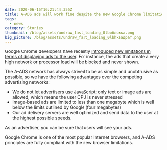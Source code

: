 ```yaml
---
date: 2020-06-15T16:21:44.355Z
title: A-ADS ads will work fine despite the new Google Chrome limitations
tags:
  - news
category: Stories
thumbnail: /blog/assets/undraw_fast_loading_0lbобложка.png
big_picture: /blog/assets/undraw_fast_loading_0lbhквадрат.png
---
```

Google Chrome developers have recently [introduced new limitations in terms of displaying ads to the user](https://developers.google.com/web/updates/2020/05/heavy-ad-interventions). For instance, the ads that create a very high network or processor load will be blocked and never shown.

The A-ADS network has always strived to be as simple and unobtrusive as possible, so we have the following advantages over the competing advertising networks:

*  We do not let advertisers use JavaScript: only text or image ads are allowed, which means the user CPU is never stressed
* Image-based ads are limited to less than one megabyte which is well below the limits outlined by Google (four megabytes)
* Our ad delivery servers are well optimized and send data to the user at the highest possible speeds.

As an advertiser, you can be sure that users will see your ads.

Google Chrome is one of the most popular Internet browsers, and A-ADS principles are fully compliant with the new browser limitations.
